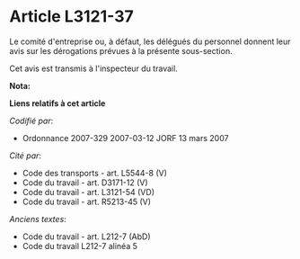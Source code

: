 # Article L3121-37

Le comité d'entreprise ou, à défaut, les délégués du personnel donnent leur avis sur les dérogations prévues à la présente
sous-section.

Cet avis est transmis à l'inspecteur du travail.

**Nota:**



**Liens relatifs à cet article**

_Codifié par_:

  - Ordonnance 2007-329 2007-03-12 JORF 13 mars 2007

_Cité par_:

  - Code des transports - art. L5544-8 (V)
  - Code du travail - art. D3171-12 (V)
  - Code du travail - art. L3121-54 (VD)
  - Code du travail - art. R5213-45 (V)

_Anciens textes_:

  - Code du travail - art. L212-7 (AbD)
  - Code du travail L212-7 alinéa 5
